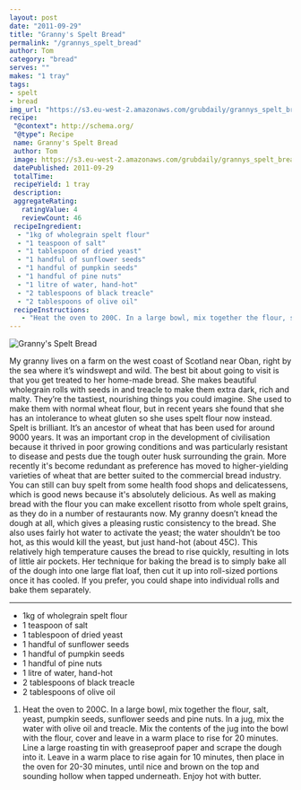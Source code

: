 ```yaml
---
layout: post
date: "2011-09-29"
title: "Granny's Spelt Bread"
permalink: "/grannys_spelt_bread"
author: Tom
category: "bread"
serves: ""
makes: "1 tray"
tags:
- spelt
- bread
img_url: "https://s3.eu-west-2.amazonaws.com/grubdaily/grannys_spelt_bread.jpg"
recipe:
 "@context": http://schema.org/
 "@type": Recipe
 name: Granny's Spelt Bread
 author: Tom
 image: https://s3.eu-west-2.amazonaws.com/grubdaily/grannys_spelt_bread.jpg
 datePublished: 2011-09-29
 totalTime:
 recipeYield: 1 tray
 description:
 aggregateRating:
   ratingValue: 4
   reviewCount: 46
 recipeIngredient:
  - "1kg of wholegrain spelt flour"
  - "1 teaspoon of salt"
  - "1 tablespoon of dried yeast"
  - "1 handful of sunflower seeds"
  - "1 handful of pumpkin seeds"
  - "1 handful of pine nuts"
  - "1 litre of water, hand-hot"
  - "2 tablespoons of black treacle"
  - "2 tablespoons of olive oil"
 recipeInstructions:
   - "Heat the oven to 200C. In a large bowl, mix together the flour, salt, yeast, pumpkin seeds, sunflower seeds and pine nuts. In a jug, mix the water with olive oil and treacle. Mix the contents of the jug into the bowl with the flour, cover and leave in a warm place to rise for 20 minutes. Line a large roasting tin with greaseproof paper and scrape the dough into it. Leave in a warm place to rise again for 10 minutes, then place in the oven for 20-30 minutes, until nice and brown on the top and sounding hollow when tapped underneath. Enjoy hot with butter."
---
```

<img src="https://s3.eu-west-2.amazonaws.com/grubdaily/grannys_spelt_bread.jpg" alt="Granny's Spelt Bread" />

My granny lives on a farm on the west coast of Scotland near Oban, right by the sea where it’s windswept and wild. The best bit about going to visit is that you get treated to her home-made bread. She makes beautiful wholegrain rolls with seeds in and treacle to make them extra dark, rich and malty. They’re the tastiest, nourishing things you could imagine. She used to make them with normal wheat flour, but in recent years she found that she has an intolerance to wheat gluten so she uses spelt flour now instead. Spelt is brilliant. It’s an ancestor of wheat that has been used for around 9000 years. It was an important crop in the development of civilisation because it thrived in poor growing conditions and was particularly resistant to disease and pests due the tough outer husk surrounding the grain. More recently it's become redundant as preference has moved to higher-yielding varieties of wheat that are better suited to the commercial bread industry. You can still can buy spelt from some health food shops and delicatessens, which is good news because it's absolutely delicious. As well as making bread with the flour you can make excellent risotto from whole spelt grains, as they do in a number of restaurants now. My granny doesn’t knead the dough at all, which gives a pleasing rustic consistency to the bread. She also uses fairly hot water to activate the yeast; the water shouldn’t be too hot, as this would kill the yeast, but just hand-hot (about 45C). This relatively high temperature causes the bread to rise quickly, resulting in lots of little air pockets. Her technique for baking the bread is to simply bake all of the dough into one large flat loaf, then cut it up into roll-sized portions once it has cooled. If you prefer, you could shape into individual rolls and bake them separately.

---
* 1kg of wholegrain spelt flour
* 1 teaspoon of salt
* 1 tablespoon of dried yeast
* 1 handful of sunflower seeds
* 1 handful of pumpkin seeds
* 1 handful of pine nuts
* 1 litre of water, hand-hot
* 2 tablespoons of black treacle
* 2 tablespoons of olive oil

1. Heat the oven to 200C. In a large bowl, mix together the flour, salt, yeast, pumpkin seeds, sunflower seeds and pine nuts. In a jug, mix the water with olive oil and treacle. Mix the contents of the jug into the bowl with the flour, cover and leave in a warm place to rise for 20 minutes. Line a large roasting tin with greaseproof paper and scrape the dough into it. Leave in a warm place to rise again for 10 minutes, then place in the oven for 20-30 minutes, until nice and brown on the top and sounding hollow when tapped underneath. Enjoy hot with butter.

